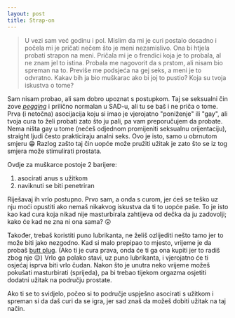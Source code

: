 ```yaml
---
layout: post
title: Strap-on
---
```


> U vezi sam već godinu i pol. Mislim da mi je curi postalo dosadno i počela mi je pričati nečem što je meni nezamislivo. Ona bi htjela probati strapon na meni. Pričala mi je o frendici koja je to probala, al ne znam jel to istina. Probala me nagovorit da s prstom, ali nisam bio spreman na to. Previše me podsjeća na gej seks, a meni je to odvratno. Kakav bih ja bio muškarac ako bi joj to pustio? Koja su tvoja iskustva o tome?

Sam nisam probao, ali sam dobro upoznat s postupkom. Taj se seksualni čin zove *[pegging]* i prilično normalan u SAD-u, ali tu se baš i ne priča o tome. Prva (i netočna) asocijacija koju si imao je vjerojatno "poniženje" ili "gay", ali tvoja cura to želi probati zato što ju pali, pa vam preporučujem da probate. Nema ništa gay u tome (nećeš odjednom promijeniti seksualnu orijentaciju), straight ljudi često prakticiraju analni seks. Ovo je isto, samo u obrnutom smjeru :grin: Razlog zašto taj čin uopće može pružiti užitak je zato što se iz tog smjera može stimulirati prostata.

Ovdje za muškarce postoje 2 barijere:

  1. asocirati anus s užitkom
  2. naviknuti se biti penetriran

Riješavaj ih vrlo postupno. Prvo sam, a onda s curom, jer ćeš se teško uz nju moći opustiti ako nemaš nikakvog iskustva da ti to uopće paše. To je isto kao kad cura koja nikad nije masturbirala zahtijeva od dečka da ju zadovolji; kako će kad ne zna ni ona sama? :astonished:

Također, trebaš koristiti puno lubrikanta, ne želiš ozlijediti nešto tamo jer to može biti jako nezgodno. Kad si malo prepipao to mjesto, vrijeme je da probaš [butt plug]. (Ako ti je cura prava, onda će ti ga ona kupiti jer to radiš zbog nje :wink:) Vrlo ga polako stavi, uz puno lubrikanta, i vjerojatno će ti osjećaj isprva biti vrlo čudan. Nakon što je unutra neko vrijeme možeš pokušati masturbirati (sprijeda), pa bi trebao tijekom orgazma osjetiti dodatni užitak na području prostate.

Ako ti se to svidjelo, počeo si to područje uspješno asocirati s užitkom i spreman si da daš curi da se igra, jer sad znaš da možeš dobiti užitak na taj način.

[pegging]: https://en.wikipedia.org/w/index.php?title=Pegging_(sexual_practice)&oldid=672052550
[butt plug]: https://en.wikipedia.org/wiki/Butt_plug
